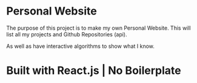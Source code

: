 # Personal Website

The purpose of this project is to make my own Personal Website. This will list all my projects and Github Repositories (api). <br>

As well as have interactive algorithms to show what I know.

# Built with React.js | No Boilerplate
